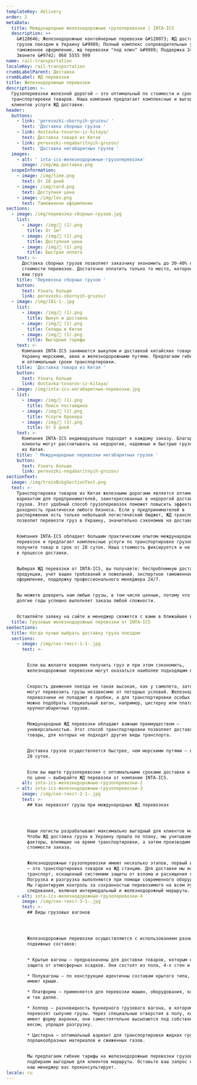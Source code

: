 ```yaml
---
templateKey: delivery
order: 2
metaData:
  title: Международные железнодорожные грузоперевозки | INTA-ICS
  description: >+
    &#128646; Железнодорожные контейнерные перевозки &#128073; ЖД доставка
    грузов поездом в Украину &#9989; Полный комплекс сопроводительных услуг,
    таможенное оформление, жд перевозки "под ключ" &#9989; Поддержка 24/7 -
    Звоните &#9742; 068 5555 999
name: rail-transportation
localeKey: rail-transportation
crumbLabelParent: Доставка
crumbLabel: ЖД перевозки
title: Железнодорожные перевозки
description: >-
  Грузоперевозки железной дорогой — это оптимальный по стоимости и срокам способ
  транспортировки товаров. Наша компания предлагает комплексные и выгодные для
  клиентов услуги ЖД доставки.
header:
  buttons:
    - link: 'perevozki-sbornyih-gruzov/ '
      text: 'Доставка сборных грузов '
    - link: dostavka-tovarov-iz-kitaya/
      text: Доставка товара из Китая
    - link: perevozki-negabaritnyih-gruzov/
      text: 'Доставка негабаритных грузов '
  images:
    - alt: ' inta-ics-железнодорожные-грузоперевозки'
      image: /img/жд-доставка.png
  scopeInformation:
    - image: /img/time.png
      text: От 28 дней
    - image: /img/card.png
      text: Доступная цена
    - image: /img/lov.png
      text: Таможенное оформление
sections:
  - image: /img/перевозка-сборных-грузов.jpg
    list:
      - image: /img/ (1).png
        title: От 1м³
      - image: /img/ (1).png
        title: Доступная цена
      - image: /img/ (1).png
        title: Быстрая оплата
    text: >-
      Доставка сборных грузов позволяет заказчику экономить до 30-40% от общей
      стоимости перевозок. Достаточно оплатить только то место, которое занимает
      ваш груз
    title: 'Перевозка сборных грузов '
    button:
      text: Узнать больше
      link: perevozki-sbornyih-gruzov/
  - image: /img/181-1-.jpg
    list:
      - image: /img/ (1).png
        title: Выкуп и доставка
      - image: /img/ (1).png
        title: Склады в Китае
      - image: /img/ (1).png
        title: Выгодные тарифы
    text: >-
      Компания INTA-ICS занимается выкупом и доставкой китайских товаров в
      Украину морскими, авиа и железнодорожными путями. Предлагаем гибкие тарифы
      и оптимальные сроки транспортировки.
    title: 'Доставка товара из Китая '
    button:
      text: Узнать больше
      link: dostavka-tovarov-iz-kitaya/
  - image: /img/inta-ics-негабаритные-перевозки.jpg
    list:
      - image: /img/ (1).png
        title: Поиск поставщика
      - image: /img/ (1).png
        title: Услуги брокера
      - image: /img/ (1).png
        title: От 5 дней
    text: >-
      Компания INTA-ICS индивидуально подходит к каждому заказу. Благодаря этому
      клиенты могут рассчитывать на недорогие, надежные и быстрые грузоперевозки
      из Китая.
    title: ' Международные перевозки негабаритных грузов '
    button:
      text: Узнать больше
      link: perevozki-negabaritnyih-gruzov/
sectionText:
  image: /img/trainBckgSectionText.png
  text: >-
    Транспортировка товаров из Китая железными дорогами является оптимальным
    вариантом для предпринимателей, заинтересованных в недорогой доставке
    грузов. Этот удобный способ грузоперевозок поможет повысить эффективность и
    доходность практически любого бизнеса. Если у предпринимателей в
    распоряжении есть только небольшой логистический бюджет, ЖД транспортировка
    позволит перевезти груз в Украину, значительно сэкономив на доставке.


    Компания INTA-ICS обладает большим практическим опытом международных
    перевозок и предлагает комплексные услуги по транспортировке грузов. Вы
    получите товар в срок от 28 суток. Наша стоимость фиксируется и не меняется
    в процессе доставки.


    Выбирая ЖД перевозки от INTA-ICS, вы получаете: беспроблемную доставку
    продукции, учет ваших требований и пожеланий, экспертное таможенное
    оформление, поддержку профессионального менеджера 24/7.


    Вы можете доверить нам любые грузы, в том числе ценные, потому что INTA-ICS
    долгие годы успешно выполняет заказы любой сложности.


    Оставляйте заявку на сайте и менеджер свяжется с вами в ближайшее время.
  title: Грузовые железнодорожные перевозки от INTA-ICS
seoSections:
  title: Когда лучше выбрать доставку груза поездом
  sections:
    - image: /img/сео-текст-1-1-.jpg
      text: >-


        Если вы желаете вовремя получить груз и при этом сэкономить,
        железнодорожные перевозки могут оказаться наиболее подходящим вариантом.


        Скорость движения поезда не такая высокая, как у самолета, зато поезда
        могут перевозить грузы независимо от погодных условий. Железнодорожные
        перевозчики не попадают в пробки, а для транспортировки особых товаров
        можно подобрать специальный вагон, например, цистерну или платформу для
        крупногабаритных грузов.


        Международные ЖД перевозки обладают важным преимуществом —
        универсальностью. Этот способ транспортировки позволяет доставлять
        товары, для которых не подходят другие виды транспорта.


        Доставка грузов осуществляется быстрее, чем морскими путями — в срок от
        28 суток.


        Если вы ищете грузоперевозки с оптимальными сроками доставки и доступные
        по цене — выбирайте ЖД перевозки от компании INTA-ICS.
      alt: inta-ics-железнодорожные-грузоперевозки-2
    - alt: inta-ics-железнодорожные-грузоперевозки-3
      image: /img/сео-текст-2-1-.jpg
      text: >-
        ## Как перевозят грузы при международных ЖД перевозках




        Наши логисты разрабатывают максимально выгодный для клиентов маршрут.
        Чтобы ЖД доставка груза в Украину прошла по плану, мы учитываем все
        факторы, влияющие на время транспортировки, а затем производим расчет
        стоимости заказа.


        Железнодорожные грузоперевозки имеют несколько этапов, первый из которых
        — это транспортировка товаров на ЖД станцию. Для доставки мы используем
        транспорт, оснащенный системами защиты от взлома и расхищения груза.
        Погрузка и разгрузка выполняются при помощи современного оборудования.
        Мы гарантируем контроль за сохранностью перевозимого на всем пути его
        следования, включая интермодальный и железнодорожный маршруты.
    - alt: inta-ics-железнодорожные-грузоперевозки-4
      image: /img/сео-текст-3-1-.jpg
      text: >-
        ## Виды грузовых вагонов




        Железнодорожные перевозки осуществляются с использованием разных
        подвижных составов:


        * Крытые вагоны — предназначены для доставки товаров, которым нужна
        защита от атмосферных осадков. Они состоят из пола, 4-х стен и крыши.

        * Полувагоны — по конструкции идентичны составам крытого типа, но не
        имеют крыши.

        * Платформа — применяется для перевозки машин, оборудования, контейнеров
        и так далее.

        * Хоппер — разновидность бункерного грузового вагона, в котором
        перевозят сыпучие грузы. Через специальные отверстия в полу, который
        имеет форму воронки, они самостоятельно высыпаются под собственным
        весом, упрощая разгрузку.

        * Цистерна — оптимальный вариант для транспортировки жидких грузов,
        порошкообразных материалов и сжиженных газов.


        Мы предлагаем гибкие тарифы на железнодорожные перевозки грузов и
        подбираем выгодные для клиентов маршруты. Оставьте ваш запрос на сайте и
        наш менеджер вас проконсультирует.
locale: ru
---
```

